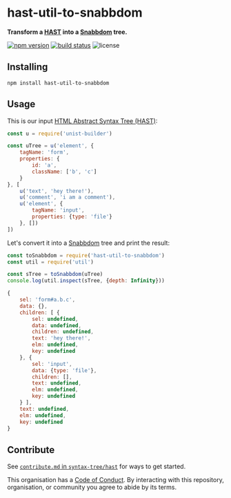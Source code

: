 # hast-util-to-snabbdom

**Transform a [HAST](https://github.com/syntax-tree/hast/blob/master/readme.md) into a [Snabbdom](https://github.com/snabbdom/snabbdom#snabbdom) tree.**

[![npm version](https://img.shields.io/npm/v/hast-util-to-snabbdom.svg)](https://www.npmjs.com/package/hast-util-to-snabbdom)
[![build status](https://api.travis-ci.org/syntax-tree/hast-util-to-snabbdom.svg?branch=master)](https://travis-ci.org/syntax-tree/hast-util-to-snabbdom)
![license](https://img.shields.io/github/license/syntax-tree/hast-util-to-snabbdom.svg)


## Installing

```shell
npm install hast-util-to-snabbdom
```


## Usage

This is our input [HTML Abstract Syntax Tree (HAST)](https://github.com/syntax-tree/hast/blob/master/readme.md):

```js
const u = require('unist-builder')

const uTree = u('element', {
	tagName: 'form',
	properties: {
		id: 'a',
		className: ['b', 'c']
	}
}, [
	u('text', 'hey there!'),
	u('comment', 'i am a comment'),
	u('element', {
		tagName: 'input',
		properties: {type: 'file'}
	}, [])
])
```

Let's convert it into a [Snabbdom](https://github.com/snabbdom/snabbdom#snabbdom) tree and print the result:

```js
const toSnabbdom = require('hast-util-to-snabbdom')
const util = require('util')

const sTree = toSnabbdom(uTree)
console.log(util.inspect(sTree, {depth: Infinity}))
```

```js
{
	sel: 'form#a.b.c',
	data: {},
	children: [ {
		sel: undefined,
		data: undefined,
		children: undefined,
		text: 'hey there!',
		elm: undefined,
		key: undefined
	}, {
		sel: 'input',
		data: {type: 'file'},
		children: [],
		text: undefined,
		elm: undefined,
		key: undefined
	} ],
	text: undefined,
	elm: undefined,
	key: undefined
}
```


## Contribute

See [`contribute.md` in `syntax-tree/hast`][contribute] for ways to get
started.

This organisation has a [Code of Conduct][coc].  By interacting with this
repository, organisation, or community you agree to abide by its terms.

[contribute]: https://github.com/syntax-tree/hast/blob/master/contributing.md
[coc]: https://github.com/syntax-tree/hast/blob/master/code-of-conduct.md
